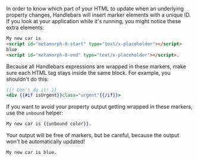 In order to know which part of your HTML to update when an underlying property changes, Handlebars will insert marker elements with a unique ID. If you look at your application while it's running, you might notice these extra elements:

```html
My new car is
<script id="metamorph-0-start" type="text/x-placeholder"></script>
blue
<script id="metamorph-0-end" type="text/x-placeholder"></script>.
```

Because all Handlebars expressions are wrapped in these markers, make sure each HTML tag stays inside the same block. For example, you shouldn't do this:

```handlebars
{{! Don't do it! }}
<div {{#if isUrgent}}class="urgent"{{/if}}>
```

If you want to avoid your property output getting wrapped in these markers, use the `unbound` helper:

```handlebars
My new car is {{unbound color}}.
```

Your output will be free of markers, but be careful, because the output won't be automatically updated!

```html
My new car is blue.
```
